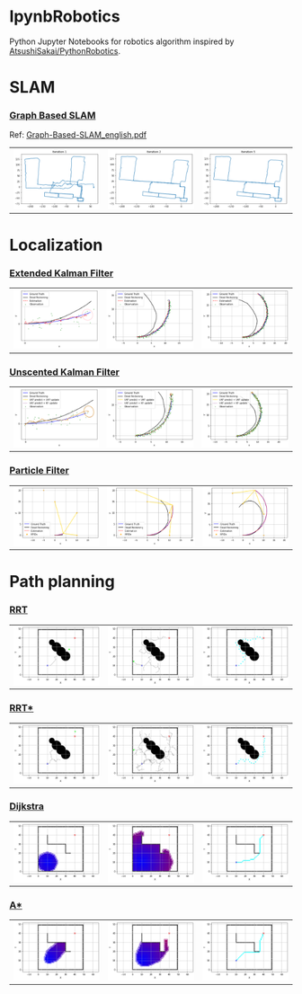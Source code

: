 # IpynbRobotics

Python Jupyter Notebooks for robotics algorithm inspired by [AtsushiSakai/PythonRobotics](https://github.com/AtsushiSakai/PythonRobotics).

# SLAM

### [Graph Based SLAM](./SLAM/GraphBasedSLAM/)

Ref: [Graph-Based-SLAM_english.pdf](./SLAM/GraphBasedSLAM/Graph-Based-SLAM_english.pdf)

|  |  |  |
| :---: | :---: | :---: |
| ![alt](./SLAM/GraphBasedSLAM/graph_based_slam1.png) | ![alt](./SLAM/GraphBasedSLAM/graph_based_slam2.png) | ![alt](./SLAM/GraphBasedSLAM/graph_based_slam3.png) |



# Localization

### [Extended Kalman Filter](./Localization/extended_kalman_filter/)

|  |  |  |
| :---: | :---: | :---: |
| ![alt](./Localization/extended_kalman_filter/extended_kalman_filter1.png) | ![alt](./Localization/extended_kalman_filter/extended_kalman_filter2.png) | ![alt](./Localization/extended_kalman_filter/extended_kalman_filter3.png) |

### [Unscented Kalman Filter](./Localization/unscented_kalman_filter/)

|  |  |  |
| :---: | :---: | :---: |
| ![alt](./Localization/unscented_kalman_filter/unscented_kalman_filter1.png) | ![alt](./Localization/unscented_kalman_filter/unscented_kalman_filter2.png) | ![alt](./Localization/unscented_kalman_filter/unscented_kalman_filter3.png) |

### [Particle Filter](./Localization/particle_filter/)

|  |  |  |
| :---: | :---: | :---: |
| ![alt](./Localization/particle_filter/particle_filter1.png) | ![alt](./Localization/particle_filter/particle_filter2.png) | ![alt](./Localization/particle_filter/particle_filter3.png) |



# Path planning

### [RRT](./PathPlanning/RRT/)

|  |  |  |
| :---: | :---: | :---: |
| ![alt](./PathPlanning/RRT/rrt1.png) | ![alt](./PathPlanning/RRT/rrt2.png) | ![alt](./PathPlanning/RRT/rrt3.png) |

### [RRT*](./PathPlanning/RRTStar/)

|  |  |  |
| :---: | :---: | :---: |
| ![alt](./PathPlanning/RRTStar/rrt_star1.png) | ![alt](./PathPlanning/RRTStar/rrt_star2.png) | ![alt](./PathPlanning/RRTStar/rrt_star3.png) |

### [Dijkstra](./PathPlanning/Dijkstra/)

|  |  |  |
| :---: | :---: | :---: |
| ![alt](./PathPlanning/Dijkstra/dijkstra1.png) | ![alt](./PathPlanning/Dijkstra/dijkstra2.png) | ![alt](./PathPlanning/Dijkstra/dijkstra3.png) |

### [A*](./PathPlanning/AStar/)

|  |  |  |
| :---: | :---: | :---: |
| ![alt](./PathPlanning/AStar/a_star1.png) | ![alt](./PathPlanning/AStar/a_star2.png) | ![alt](./PathPlanning/AStar/a_star3.png) |
